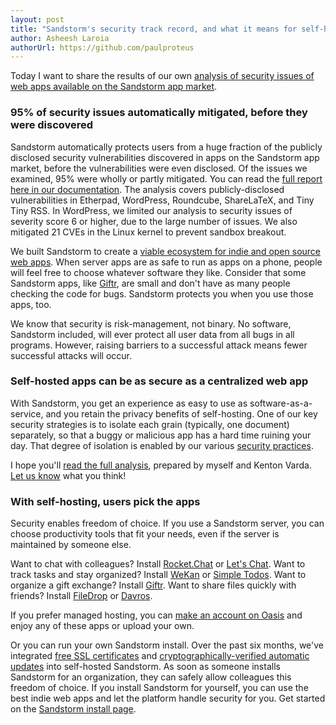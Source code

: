```yaml
---
layout: post
title: "Sandstorm's security track record, and what it means for self-hosting"
author: Asheesh Laroia
authorUrl: https://github.com/paulproteus
---
```


Today I want to share the results of our own [analysis of security issues of web apps available on
the Sandstorm app market](https://docs.sandstorm.io/en/latest/using/security-non-events/).

### 95% of security issues automatically mitigated, before they were discovered

Sandstorm automatically protects users from a huge fraction of the publicly disclosed security
vulnerabilities discovered in apps on the Sandstorm app market, before the vulnerabilities were even
disclosed. Of the issues we examined, 95% were wholly or partly mitigated. You can read the [full
report here in our
documentation](https://docs.sandstorm.io/en/latest/using/security-non-events/). The analysis covers
publicly-disclosed vulnerabilities in Etherpad, WordPress, Roundcube, ShareLaTeX, and Tiny Tiny
RSS. In WordPress, we limited our analysis to security issues of severity score 6 or higher, due to
the large number of issues. We also mitigated 21 CVEs in the Linux kernel to prevent sandbox
breakout.

We built Sandstorm to create a [viable ecosystem for indie and open source web
apps](https://sandstorm.io/news/2014-07-21-open-source-web-apps-require-federated-hosting). When
server apps are as safe to run as apps on a phone, people will feel free to choose whatever software
they like. Consider that some Sandstorm apps, like
[Giftr](https://sandstorm.io/news/2016-02-25-giftr), are small and don't have as many people
checking the code for bugs. Sandstorm protects you when you use those apps, too.

We know that security is risk-management, not binary. No software, Sandstorm included, will ever
protect all user data from all bugs in all programs. However, raising barriers to a successful
attack means fewer successful attacks will occur.

### Self-hosted apps can be as secure as a centralized web app

With Sandstorm, you get an experience as easy to use as software-as-a-service, and you retain the
privacy benefits of self-hosting. One of our key security strategies is to isolate each grain
(typically, one document) separately, so that a buggy or malicious app has a hard time ruining your
day. That degree of isolation is enabled by our various [security
practices](https://sandstorm.io/how-it-works).

I hope you'll [read the full
analysis](https://docs.sandstorm.io/en/latest/using/security-practices/), prepared by myself and
Kenton Varda. <a href="https://groups.google.com/forum/#!forum/sandstorm-dev">Let us know</a> what
you think!

### With self-hosting, users pick the apps

Security enables freedom of choice. If you use a Sandstorm server, you can choose productivity tools
that fit your needs, even if the server is maintained by someone else.

Want to chat with colleagues? Install
[Rocket.Chat](https://apps.sandstorm.io/app/vfnwptfn02ty21w715snyyczw0nqxkv3jvawcah10c6z7hj1hnu0) or
[Let's
Chat](https://apps.sandstorm.io/app/qkgkaxfqhgsff8zgx2f4nf1a8xvmpte6wa19egmfkk06mzt7e8dh). Want to
track tasks and stay organized? Install
[WeKan](https://apps.sandstorm.io/app/m86q05rdvj14yvn78ghaxynqz7u2svw6rnttptxx49g1785cdv1h) or
[Simple
Todos](https://apps.sandstorm.io/app/0dp7n6ehj8r5ttfc0fj0au6gxkuy1nhw2kx70wussfa1mqj8tf80). Want to
organize a gift exchange? Install
[Giftr](https://apps.sandstorm.io/app/tr3w5p7ajsf61nf2e6dkfv8tdjes0qsm5w6ew0frd4qwnacwur90). Want to
share files quickly with friends? Install
[FileDrop](https://apps.sandstorm.io/app/nn7axgy3y8kvd0m1mtk3cwca34t916p5d7m4j1j2e874nuz3t8y0) or
[Davros](https://apps.sandstorm.io/app/8aspz4sfjnp8u89000mh2v1xrdyx97ytn8hq71mdzv4p4d8n0n3h).

If you prefer managed hosting, you can [make an account on Oasis](https://oasis.sandstorm.io/) and
enjoy any of these apps or upload your own.

Or you can run your own Sandstorm install. Over the past six months, we've integrated [free SSL
certificates](https://sandstorm.io/news/2015-10-01-free-ssl-certificates) and
[cryptographically-verified automatic
updates](https://sandstorm.io/news/2015-09-24-is-curl-bash-insecure-pgp-verified-install) into
self-hosted Sandstorm. As soon as someone installs Sandstorm for an organization, they can safely
allow colleagues this freedom of choice. If you install Sandstorm for yourself, you can use the best
indie web apps and let the platform handle security for you.  Get started on the [Sandstorm install
page](https://sandstorm.io/install).
